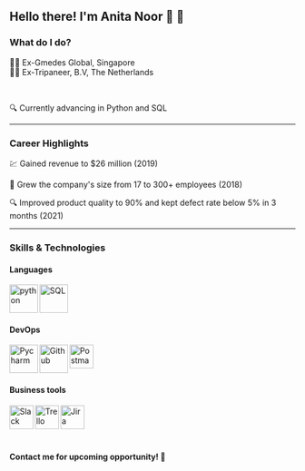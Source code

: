 ## Hello there! I'm Anita Noor 🙂 👋

### What do I do? 
👩‍💻  Ex-Gmedes Global, Singapore <br />
👩‍💻  Ex-Tripaneer, B.V, The Netherlands

<br />

🔍  Currently advancing in Python and SQL

--- 


### Career Highlights
<p>&#x1F4B9;  Gained revenue to $26 million (2019) </p>

<p>&#x1F46B;  Grew the company's size from 17 to 300+ employees (2018) </p>

<p>&#x1F50D;  Improved product quality to 90% and kept defect rate below 5% in 3 months (2021) </p>


--- 

### Skills & Technologies

#### Languages
<img align="left" alt="python" width="50px" src="https://github.com/user-attachments/assets/c0281e0e-1ed8-4c34-8a85-c9600bc275ee" />

<img align="left" alt="SQL" width="50px" src="https://github.com/user-attachments/assets/28d39c91-0b91-4073-8338-02bb4e6ac595" />


<br />
<br />
<br />

#### DevOps

<img align="left" alt="Pycharm" width="50px" src="https://github.com/user-attachments/assets/4d4fa759-82c6-4ddd-a4e7-c93ec51c8b49" />

<img align="left" alt="Github" width="50px" src="https://user-images.githubusercontent.com/76419783/125199407-470af300-e290-11eb-8313-9b222db7be2e.png" />

<img align="left" alt="Postman" width="42px" src="https://user-images.githubusercontent.com/76419783/152568142-0c9f9e2b-3b3c-44fb-8422-9b48ebc28e30.png" />

<br />
<br />
<br />


#### Business tools
<img align="left" alt="Slack" width="42px" src="https://user-images.githubusercontent.com/76419783/125198710-4ae94600-e28d-11eb-97bd-7ca1ef28c06b.png" />

<img align="left" alt="Trello" width="42px" src="https://user-images.githubusercontent.com/76419783/125199134-fe9f0580-e28e-11eb-87d5-f158ffe847d7.png" />

<img align="left" alt="Jira" width="42px" src="https://user-images.githubusercontent.com/76419783/125199175-27bf9600-e28f-11eb-892a-c93dbd03a5bb.png" />

<br />
<br />
<br />
<br />
<p><b>Contact me for upcoming opportunity! &#129309;</b></p>



